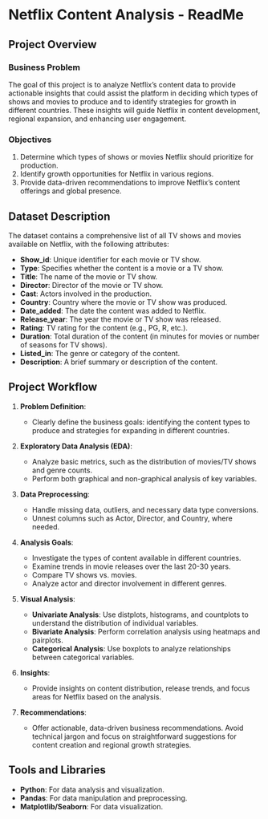 # Netflix Content Analysis - ReadMe

## Project Overview

### Business Problem
The goal of this project is to analyze Netflix’s content data to provide actionable insights that could assist the platform in deciding which types of shows and movies to produce and to identify strategies for growth in different countries. These insights will guide Netflix in content development, regional expansion, and enhancing user engagement.

### Objectives
1. Determine which types of shows or movies Netflix should prioritize for production.
2. Identify growth opportunities for Netflix in various regions.
3. Provide data-driven recommendations to improve Netflix’s content offerings and global presence.

## Dataset Description

The dataset contains a comprehensive list of all TV shows and movies available on Netflix, with the following attributes:

- **Show_id**: Unique identifier for each movie or TV show.
- **Type**: Specifies whether the content is a movie or a TV show.
- **Title**: The name of the movie or TV show.
- **Director**: Director of the movie or TV show.
- **Cast**: Actors involved in the production.
- **Country**: Country where the movie or TV show was produced.
- **Date_added**: The date the content was added to Netflix.
- **Release_year**: The year the movie or TV show was released.
- **Rating**: TV rating for the content (e.g., PG, R, etc.).
- **Duration**: Total duration of the content (in minutes for movies or number of seasons for TV shows).
- **Listed_in**: The genre or category of the content.
- **Description**: A brief summary or description of the content.

## Project Workflow

1. **Problem Definition**:
   - Clearly define the business goals: identifying the content types to produce and strategies for expanding in different countries.

2. **Exploratory Data Analysis (EDA)**:
   - Analyze basic metrics, such as the distribution of movies/TV shows and genre counts.
   - Perform both graphical and non-graphical analysis of key variables.

3. **Data Preprocessing**:
   - Handle missing data, outliers, and necessary data type conversions.
   - Unnest columns such as Actor, Director, and Country, where needed.

4. **Analysis Goals**:
   - Investigate the types of content available in different countries.
   - Examine trends in movie releases over the last 20-30 years.
   - Compare TV shows vs. movies.
   - Analyze actor and director involvement in different genres.

5. **Visual Analysis**:
   - **Univariate Analysis**: Use distplots, histograms, and countplots to understand the distribution of individual variables.
   - **Bivariate Analysis**: Perform correlation analysis using heatmaps and pairplots.
   - **Categorical Analysis**: Use boxplots to analyze relationships between categorical variables.

6. **Insights**:
   - Provide insights on content distribution, release trends, and focus areas for Netflix based on the analysis.

7. **Recommendations**:
   - Offer actionable, data-driven business recommendations. Avoid technical jargon and focus on straightforward suggestions for content creation and regional growth strategies.

## Tools and Libraries

- **Python**: For data analysis and visualization.
- **Pandas**: For data manipulation and preprocessing.
- **Matplotlib/Seaborn**: For data visualization.
